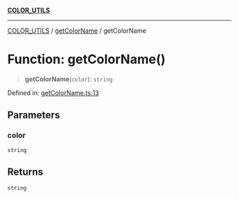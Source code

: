 [**COLOR_UTILS**](../../README.md)

***

[COLOR_UTILS](../../README.md) / [getColorName](../README.md) / getColorName

# Function: getColorName()

> **getColorName**(`color`): `string`

Defined in: [getColorName.ts:13](https://github.com/dailker/everyutil/blob/8ebd741383aff061deffff96bf58a9059d1b9944/src/color/getColorName.ts#L13)

## Parameters

### color

`string`

## Returns

`string`
